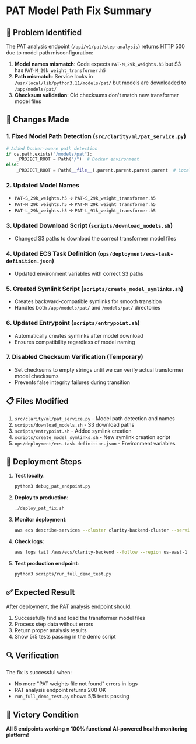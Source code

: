 # PAT Model Path Fix Summary

## 🎯 Problem Identified

The PAT analysis endpoint (`/api/v1/pat/step-analysis`) returns HTTP 500 due to model path misconfiguration:

1. **Model names mismatch**: Code expects `PAT-M_29k_weights.h5` but S3 has `PAT-M_29k_weight_transformer.h5`
2. **Path mismatch**: Service looks in `/usr/local/lib/python3.11/models/pat/` but models are downloaded to `/app/models/pat/`
3. **Checksum validation**: Old checksums don't match new transformer model files

## 🔧 Changes Made

### 1. **Fixed Model Path Detection** (`src/clarity/ml/pat_service.py`)
```python
# Added Docker-aware path detection
if os.path.exists("/models/pat"):
    _PROJECT_ROOT = Path("/")  # Docker environment
else:
    _PROJECT_ROOT = Path(__file__).parent.parent.parent.parent  # Local dev
```

### 2. **Updated Model Names** 
- `PAT-S_29k_weights.h5` → `PAT-S_29k_weight_transformer.h5`
- `PAT-M_29k_weights.h5` → `PAT-M_29k_weight_transformer.h5`
- `PAT-L_29k_weights.h5` → `PAT-L_91k_weight_transformer.h5`

### 3. **Updated Download Script** (`scripts/download_models.sh`)
- Changed S3 paths to download the correct transformer model files

### 4. **Updated ECS Task Definition** (`ops/deployment/ecs-task-definition.json`)
- Updated environment variables with correct S3 paths

### 5. **Created Symlink Script** (`scripts/create_model_symlinks.sh`)
- Creates backward-compatible symlinks for smooth transition
- Handles both `/app/models/pat/` and `/models/pat/` directories

### 6. **Updated Entrypoint** (`scripts/entrypoint.sh`)
- Automatically creates symlinks after model download
- Ensures compatibility regardless of model naming

### 7. **Disabled Checksum Verification** (Temporary)
- Set checksums to empty strings until we can verify actual transformer model checksums
- Prevents false integrity failures during transition

## 📋 Files Modified

1. `src/clarity/ml/pat_service.py` - Model path detection and names
2. `scripts/download_models.sh` - S3 download paths
3. `scripts/entrypoint.sh` - Added symlink creation
4. `scripts/create_model_symlinks.sh` - New symlink creation script
5. `ops/deployment/ecs-task-definition.json` - Environment variables

## 🚀 Deployment Steps

1. **Test locally**:
   ```bash
   python3 debug_pat_endpoint.py
   ```

2. **Deploy to production**:
   ```bash
   ./deploy_pat_fix.sh
   ```

3. **Monitor deployment**:
   ```bash
   aws ecs describe-services --cluster clarity-backend-cluster --services clarity-backend-service --region us-east-1 | jq '.services[0].deployments'
   ```

4. **Check logs**:
   ```bash
   aws logs tail /aws/ecs/clarity-backend --follow --region us-east-1
   ```

5. **Test production endpoint**:
   ```bash
   python3 scripts/run_full_demo_test.py
   ```

## ✅ Expected Result

After deployment, the PAT analysis endpoint should:
1. Successfully find and load the transformer model files
2. Process step data without errors
3. Return proper analysis results
4. Show 5/5 tests passing in the demo script

## 🔍 Verification

The fix is successful when:
- No more "PAT weights file not found" errors in logs
- PAT analysis endpoint returns 200 OK
- `run_full_demo_test.py` shows 5/5 tests passing

## 🎯 Victory Condition

**All 5 endpoints working = 100% functional AI-powered health monitoring platform!**